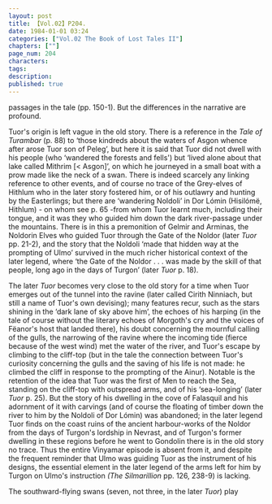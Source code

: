 ```yaml
---
layout: post
title: 【Vol.02】P204.
date: 1984-01-01 03:24
categories: ["Vol.02 The Book of Lost Tales II"]
chapters: [""]
page_num: 204
characters: 
tags: 
description: 
published: true
---
```


<p style="text-indent: 0;">
passages in the tale (pp. 150-1). But the differences in the narrative are profound.
</p>

Tuor's origin is left vague in the old story. There is a reference in the <I>Tale of Turambar</I> (p. 88) to ‘those kindreds about the waters of Asgon whence after arose Tuor son of Peleg’, but here it is said that Tuor did not dwell with his people (who ‘wandered the forests and fells') but ‘lived alone about that lake called Mithrim [< Asgon]’, on which he journeyed in a small boat with a prow made like the neck of a swan. There is indeed scarcely any linking reference to other events, and of course no trace of the Grey-elves of Hithlum who in the later story fostered him, or of his outlawry and hunting by the Easterlings; but there are ‘wandering Noldoli’ in Dor Lómin (Hisilómë, Hithlum) - on whom see p. 65 -from whom Tuor learnt much, including their tongue, and it was they who guided him down the dark river-passage under the mountains. There is in this a premonition of Gelmir and Arminas, the Noldorin Elves who guided Tuor through the Gate of the Noldor (later <I>Tuor</I> pp. 21-2), and the story that the Noldoli ‘made that hidden way at the prompting of Ulmo’ survived in the much richer historical context of the later legend, where ‘the Gate of the Noldor . . . was made by the skill of that people, long ago in the days of Turgon’ (later <I>Tuor</I> p. 18).

The later <I>Tuor</I> becomes very close to the old story for a time when Tuor emerges out of the tunnel into the ravine (later called Cirith Ninniach, but still a name of Tuor's own devising); many features recur, such as the stars shining in the ‘dark lane of sky above him’, the echoes of his harping (in the tale of course without the literary echoes of Morgoth's cry and the voices of Fëanor's host that landed there), his doubt concerning the mournful calling of the gulls, the narrowing of the ravine where the incoming tide (fierce because of the west wind) met the water of the river, and Tuor's escape by climbing to the cliff-top (but in the tale the connection between Tuor's curiosity concerning the gulls and the saving of his life is not made: he climbed the cliff in response to the prompting of the Ainur). Notable is the retention of the idea that Tuor was the first of Men to reach the Sea, standing on the cliff-top with outspread arms, and of his ‘sea-longing’ (later <I>Tuor</I> p. 25). But the story of his dwelling in the cove of Falasquil and his adornment of it with carvings (and of course the floating of timber down the river to him by the Noldoli of Dor Lómin) was abandoned; in the later legend Tuor finds on the coast ruins of the ancient harbour-works of the Noldor from the days of Turgon's lordship in Nevrast, and of Turgon's former dwelling in these regions before he went to Gondolin there is in the old story no trace. Thus the entire Vinyamar episode is absent from it, and despite the frequent reminder that Ulmo was guiding Tuor as the instrument of his designs, the essential element in the later legend of the arms left for him by Turgon on Ulmo's instruction <I>(The Silmarillion</I> pp. 126, 238-9) is lacking.

The southward-flying swans (seven, not three, in the later <I>Tuor</I>) play


